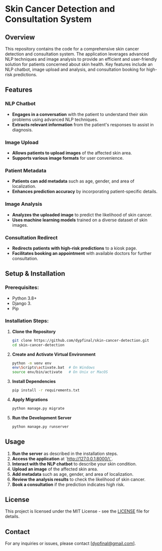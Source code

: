 
# Skin Cancer Detection and Consultation System

## Overview

This repository contains the code for a comprehensive skin cancer detection and consultation system. The application leverages advanced NLP techniques and image analysis to provide an efficient and user-friendly solution for patients concerned about skin health. Key features include an NLP chatbot, image upload and analysis, and consultation booking for high-risk predictions.

## Features

### NLP Chatbot
- **Engages in a conversation** with the patient to understand their skin problems using advanced NLP techniques.
- **Extracts relevant information** from the patient's responses to assist in diagnosis.

### Image Upload
- **Allows patients to upload images** of the affected skin area.
- **Supports various image formats** for user convenience.

### Patient Metadata
- **Patients can add metadata** such as age, gender, and area of localization.
- **Enhances prediction accuracy** by incorporating patient-specific details.

### Image Analysis
- **Analyzes the uploaded image** to predict the likelihood of skin cancer.
- **Uses machine learning models** trained on a diverse dataset of skin images.

### Consultation Redirect
- **Redirects patients with high-risk predictions** to a kiosk page.
- **Facilitates booking an appointment** with available doctors for further consultation.

## Setup & Installation

### Prerequisites:
- Python 3.8+
- Django 3.
- Pip

### Installation Steps:
1. **Clone the Repository**
    ```sh
    git clone https://github.com/dypfinal/skin-cancer-detection.git
    cd skin-cancer-detection
    ```
2. **Create and Activate Virtual Environment**
    ```sh
    python -m venv env
    env\Scripts\activate.bat  # On Windows
    source env/bin/activate   # On Unix or MacOS
    ```
3. **Install Dependencies**
    ```sh
    pip install -r requirements.txt
    ```
4. **Apply Migrations**
    ```sh
    python manage.py migrate
    ```
5. **Run the Development Server**
    ```sh
    python manage.py runserver
    ```

## Usage

1. **Run the server** as described in the installation steps.
2. **Access the application** at \`http://127.0.0.1:8000/\`.
3. **Interact with the NLP chatbot** to describe your skin condition.
4. **Upload an image** of the affected skin area.
5. **Add metadata** such as age, gender, and area of localization.
6. **Review the analysis results** to check the likelihood of skin cancer.
7. **Book a consultation** if the prediction indicates high risk.


## License

This project is licensed under the MIT License - see the [LICENSE](LICENSE) file for details.

## Contact

For any inquiries or issues, please contact [dypfinal@gmail.com].
